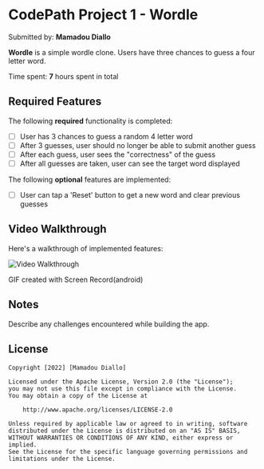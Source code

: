 # CodePath Project 1 - Wordle

Submitted by: **Mamadou Diallo**

**Wordle** is a simple wordle clone. Users have three chances to guess a four letter word.  

Time spent: **7** hours spent in total

## Required Features

The following **required** functionality is completed:

* [ ] User has 3 chances to guess a random 4 letter word
* [ ] After 3 guesses, user should no longer be able to submit another guess
* [ ] After each guess, user sees the "correctness" of the guess
* [ ] After all guesses are taken, user can see the target word displayed 

The following **optional** features are implemented:

* [ ] User can tap a 'Reset' button to get a new word and clear previous guesses

## Video Walkthrough

Here's a walkthrough of implemented features:

<img src='https://i.imgur.com/Yq2E8Yo.gif' title='Video Walkthrough' width='' alt='Video Walkthrough' />

GIF created with Screen Record(android)   


## Notes

Describe any challenges encountered while building the app.

## License

    Copyright [2022] [Mamadou Diallo]

    Licensed under the Apache License, Version 2.0 (the "License");
    you may not use this file except in compliance with the License.
    You may obtain a copy of the License at

        http://www.apache.org/licenses/LICENSE-2.0

    Unless required by applicable law or agreed to in writing, software
    distributed under the License is distributed on an "AS IS" BASIS,
    WITHOUT WARRANTIES OR CONDITIONS OF ANY KIND, either express or implied.
    See the License for the specific language governing permissions and
    limitations under the License.
